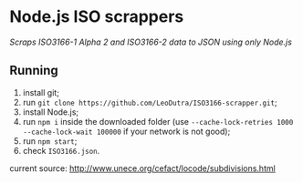 Node.js ISO scrappers
====================
*Scraps ISO3166-1 Alpha 2 and ISO3166-2 data to JSON using only Node.js*

Running
-------
  1. install git;
  2. run `git clone https://github.com/LeoDutra/ISO3166-scrapper.git`;
  3. install Node.js;
  4. run `npm i` inside the downloaded folder (use `--cache-lock-retries 1000 --cache-lock-wait 100000` if your network is not good);
  5. run `npm start`;
  6. check `ISO3166.json`.

current source:
http://www.unece.org/cefact/locode/subdivisions.html
